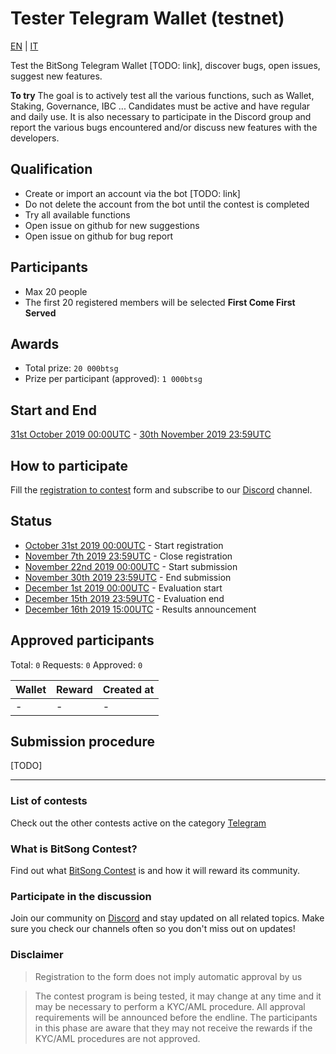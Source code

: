 # Tester Telegram Wallet (testnet)

[EN](./tester-telegram-wallet-testnet.md) | [IT](./tester-telegram-wallet-testnet_it.md)

Test the BitSong Telegram Wallet [TODO: link], discover bugs, open issues, suggest new features.

**To try**
The goal is to actively test all the various functions, such as Wallet, Staking, Governance, IBC ...
Candidates must be active and have regular and daily use. It is also necessary to participate in the Discord group and report the various bugs encountered and/or discuss new features with the developers.

## Qualification

- Create or import an account via the bot [TODO: link]
- Do not delete the account from the bot until the contest is completed
- Try all available functions
- Open issue on github for new suggestions
- Open issue on github for bug report

## Participants

- Max 20 people
- The first 20 registered members will be selected **First Come First Served**

## Awards

- Total prize: `20 000btsg`
- Prize per participant (approved): `1 000btsg`

## Start and End

[31st October 2019 00:00UTC](https://www.timeanddate.com/countdown/launch?iso=20191031T00&p0=1440&msg=Inizio+registrazioni&font=sanserif&csz=1) - [30th November 2019 23:59UTC](https://www.timeanddate.com/countdown/launch?iso=20191130T235959&p0=1440&msg=Fine+submission&font=sanserif&csz=1)

## How to participate

Fill the [registration to contest](https://docs.google.com/forms/d/e/1FAIpQLScMkgG15PwcxMrNXitDg-dn_H0Sw2HMTImETWRzr2d_qWQm6w/viewform) form and subscribe to our [Discord](https://discord.gg/KeHPnSa) channel.

## Status

- [October 31st 2019 00:00UTC](https://www.timeanddate.com/countdown/launch?iso=20191031T00&p0=1440&msg=Inizio+registrazioni&font=sanserif&csz=1) - Start registration
- [November 7th 2019 23:59UTC](https://www.timeanddate.com/countdown/launch?iso=20191107T235959&p0=1440&msg=Chiusura+registrazioni&font=sanserif&csz=1) - Close registration
- [November 22nd 2019 00:00UTC](https://www.timeanddate.com/countdown/launch?iso=20191122T000000&p0=1440&msg=Inizio+submission&font=sanserif&csz=1) - Start submission
- [November 30th 2019 23:59UTC](https://www.timeanddate.com/countdown/launch?iso=20191130T235959&p0=1440&msg=Fine+submission&font=sanserif&csz=1) - End submission
- [December 1st 2019 00:00UTC](https://www.timeanddate.com/countdown/launch?iso=20191201T000000&p0=1440&msg=Inizio+valutazione&font=sanserif&csz=1) - Evaluation start
- [December 15th 2019 23:59UTC](https://www.timeanddate.com/countdown/launch?iso=20191215T235959&p0=1440&msg=Fine+valutazione&font=sanserif&csz=1) - Evaluation end
- [December 16th 2019 15:00UTC](https://www.timeanddate.com/countdown/launch?iso=20191216T140000&p0=1440&msg=Comunicazione+risultati&font=sanserif&csz=1) - Results announcement

## Approved participants

Total: `0`
Requests: `0`
Approved: `0`

| Wallet | Reward | Created at |
| ------ | ------ | ---------- |
| -      | -      | -          |

## Submission procedure

[TODO]

---

### List of contests

Check out the other contests active on the category [Telegram](./README.md)

### What is BitSong Contest?

Find out what [BitSong Contest](../README.md) is and how it will reward its community.

### Participate in the discussion

Join our community on [Discord](https://discord.gg/KeHPnSa) and stay updated on all related topics. Make sure you check our channels often so you don't miss out on updates!

### Disclaimer

> Registration to the form does not imply automatic approval by us

> The contest program is being tested, it may change at any time and it may be necessary to perform a KYC/AML procedure. All approval requirements will be announced before the endline. The participants in this phase are aware that they may not receive the rewards if the KYC/AML procedures are not approved.

